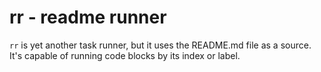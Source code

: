 # rr - readme runner

`rr` is yet another task runner, but it uses the README.md file as a source.  
It's capable of running code blocks by its index or label.

